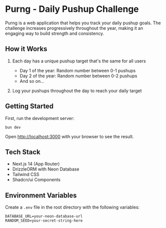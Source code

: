 # Purng - Daily Pushup Challenge

Purng is a web application that helps you track your daily pushup goals. The challenge increases progressively throughout the year, making it an engaging way to build strength and consistency.

## How it Works

1. Each day has a unique pushup target that's the same for all users

    - Day 1 of the year: Random number between 0-1 pushups
    - Day 2 of the year: Random number between 0-2 pushups
    - And so on...

2. Log your pushups throughout the day to reach your daily target

## Getting Started

First, run the development server:

```
bun dev
```

Open [http://localhost:3000](http://localhost:3000) with your browser to see the result.

## Tech Stack

- Next.js 14 (App Router)
- DrizzleORM with Neon Database
- Tailwind CSS
- Shadcn/ui Components

## Environment Variables

Create a `.env` file in the root directory with the following variables:

```
DATABASE_URL=your-neon-database-url
RANDOM_SEED=your-secret-string-here
```

